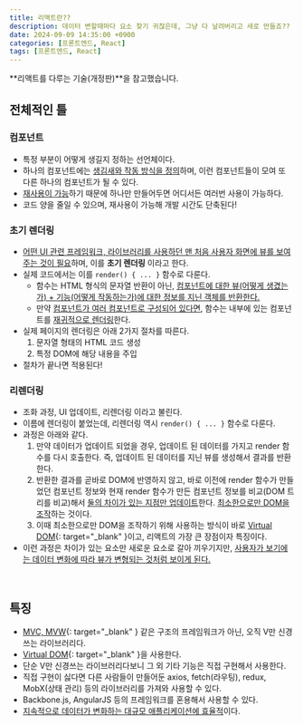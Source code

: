 ```yaml
---
title: 리액트란??
description: 데이터 변할때마다 요소 찾기 귀찮은데, 그냥 다 날려버리고 새로 만들죠??
date: 2024-09-09 14:35:00 +0900
categories: [프론트엔드, React]
tags: [프론트엔드, React]
---
```


**리액트를 다루는 기술(개정판)**을 참고했습니다.

## 전체적인 틀

### 컴포넌트
- 특정 부분이 어떻게 생길지 정하는 선언체이다.
- 하나의 컴포넌트에는 <ins>생김새와 작동 방식을 정의</ins>하며, 이런 컴포넌트들이 모여 또 다른 하나의 컴포넌트가 될 수 있다.
- <ins>재사용이 가능</ins>하기 때문에 하나만 만들어두면 어디서든 여러번 사용이 가능하다.
- 코드 양을 줄일 수 있으며, 재사용이 가능해 개발 시간도 단축된다!

### 초기 렌더링
- <ins>어떤 UI 관련 프레임워크, 라이브러리를 사용하던 맨 처음 사용자 화면에 뷰를 보여주는 것이 필요</ins>하며, 이를 **초기 렌더링** 이라고 한다.
- 실제 코드에서는 이를 `render() { ... }` 함수로 다룬다.
  - 함수는 HTML 형식의 문자열 반환이 아닌, <ins>컴포넌트에 대한 뷰(어떻게 생겼는가) + 기능(어떻게 작동하는가)에 대한 정보를 지닌 객체를 반환<ins>한다.
  - 만약 <ins>컴포넌트가 여러 컴포넌트로 구성되어 있다면</ins>, 함수는 내부에 있는 컴포넌트를 <ins>재귀적으로 렌더링</ins>한다.
- 실제 페이지의 렌더링은 아래 2가지 절차를 따른다.
    1. 문자열 형태의 HTML 코드 생성
    2. 특정 DOM에 해당 내용을 주입
- 절차가 끝나면 적용된다!

### 리렌더링
- 조화 과정, UI 업데이트, 리렌더링 이라고 불린다.
- 이름에 렌더링이 붙었는데, 리렌더링 역시 `render() { ... }` 함수로 다룬다.
- 과정은 아래와 같다.
  1. 만약 데이터가 업데이트 되었을 경우, 업데이트 된 데이터를 가지고 render 함수를 다시 호출한다. 즉, 업데이트 된 데이터를 지닌 뷰를 생성해서 결과를 반환한다.
  2. 반환한 결과를 곧바로 DOM에 반영하지 않고, 바로 이전에 render 함수가 만들었던 컴포넌트 정보와 현재 render 함수가 만든 컴포넌트 정보를 비교(DOM 트리를 비교)해서 <ins>둘의 차이가 있는 지점만 업데이트</ins>한다. <ins>최소한으로만 DOM을 조작</ins>하는 것이다.
  3. 이때 최소한으로만 DOM을 조작하기 위해 사용하는 방식이 바로 [Virtual DOM](/posts/Virtual-DOM){: target="_blank" }이고, 리액트의 가장 큰 장점이자 특징이다.
- 이런 과정은 차이가 있는 요소만 새로운 요소로 갈아 끼우기지만, <ins>사용자가 보기에는 데이터 변화에 따라 뷰가 변형되는 것처럼 보이게 된다.</ins>
<br>


## 특징
- [MVC, MVW](/posts/MVW){: target="_blank" } 같은 구조의 프레임워크가 아닌, 오직 V만 신경쓰는 라이브러리다.
- [Virtual DOM](/posts/Virtual-DOM){: target="_blank" }을 사용한다.
- 단순 V만 신경쓰는 라이브러리다보니 그 외 기타 기능은 직접 구현해서 사용한다.
- 직접 구현이 싫다면 다른 사람들이 만들어둔 axios, fetch(라우팅), redux, MobX(상태 관리) 등의 라이브러리를 가져와 사용할 수 있다.
- Backbone.js, AngularJS 등의 프레임워크를 혼용해서 사용할 수 있다.
- <ins>지속적으로 데이터가 변화하는 대규모 애플리케이션에 효율적</ins>이다.
